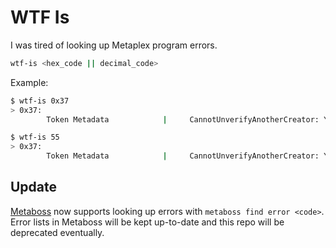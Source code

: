 # WTF Is

I was tired of looking up Metaplex program errors.

```bash
wtf-is <hex_code || decimal_code>
```

Example:

```bash
$ wtf-is 0x37
> 0x37: 
        Token Metadata            |     CannotUnverifyAnotherCreator: You cannot unilaterally unverify another creator
```

```bash
$ wtf-is 55
> 0x37: 
        Token Metadata            |     CannotUnverifyAnotherCreator: You cannot unilaterally unverify another creator
```

## Update

[Metaboss](https://github.com/samuelvanderwaal/metaboss) now supports looking up errors with `metaboss find error <code>`. Error lists in Metaboss will be kept up-to-date and this repo will be deprecated eventually.
